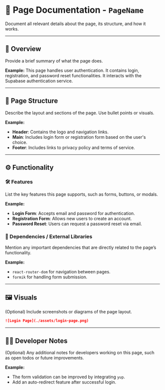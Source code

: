# 📝 Page Documentation - `PageName`

Document all relevant details about the page, its structure, and how it works.

---

## 📜 Overview

Provide a brief summary of what the page does.

**Example:**
This page handles user authentication. It contains login, registration, and password reset functionalities. It interacts with the Supabase authentication service.

---

## 🧩 Page Structure

Describe the layout and sections of the page. Use bullet points or visuals.

**Example:**
- **Header**: Contains the logo and navigation links.
- **Main**: Includes login form or registration form based on the user's choice.
- **Footer**: Includes links to privacy policy and terms of service.

---

## ⚙️ Functionality

### 🛠️ Features

List the key features this page supports, such as forms, buttons, or modals.

**Example:**
- **Login Form**: Accepts email and password for authentication.
- **Registration Form**: Allows new users to create an account.
- **Password Reset**: Users can request a password reset via email.

### 🧩 Dependencies / External Libraries

Mention any important dependencies that are directly related to the page’s functionality.

**Example:**
- `react-router-dom` for navigation between pages.
- `formik` for handling form submission.


---

## 🖼️ Visuals

(Optional) Include screenshots or diagrams of the page layout.

```md
![Login Page](./assets/login-page.png)
```

---


## 🧑‍💻 Developer Notes

(Optional) Any additional notes for developers working on this page, such as open todos or future improvements.

**Example:**
- The form validation can be improved by integrating `yup`.
- Add an auto-redirect feature after successful login.
